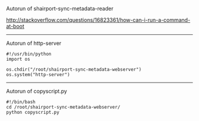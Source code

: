 Autorun of shairport-sync-metadata-reader

http://stackoverflow.com/questions/16823361/how-can-i-run-a-command-at-boot

---

Autorun of http-server

```
#!/usr/bin/python
import os

os.chdir("/root/shairport-sync-metadata-webserver")
os.system("http-server")
```

---

Autorun of copyscript.py

```
#!/bin/bash
cd /root/shairport-sync-metadata-webserver/
python copyscript.py
```